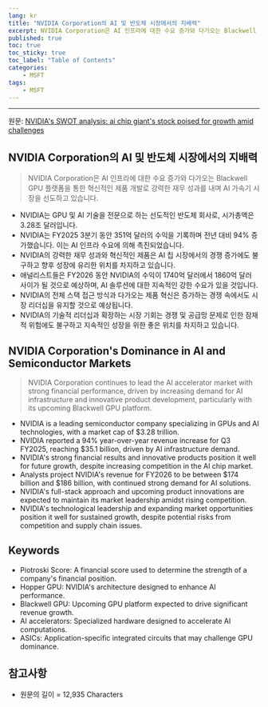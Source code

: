 ```yaml
---
lang: kr
title: "NVIDIA Corporation의 AI 및 반도체 시장에서의 지배력"
excerpt: NVIDIA Corporation은 AI 인프라에 대한 수요 증가와 다가오는 Blackwell GPU 플랫폼을 통한 혁신적인 제품 개발로 강력한 재무 성과를 내며 AI 가속기 시장을 선도하고 있습니다.
published: true
toc: true
toc_sticky: true
toc_label: "Table of Contents"
categories:
    - MSFT
tags:
    - MSFT
---
```


---

  원문: [NVIDIA's SWOT analysis: ai chip giant's stock poised for growth amid challenges](https://www.investing.com/news/swot-analysis/nvidias-swot-analysis-ai-chip-giants-stock-poised-for-growth-amid-challenges-93CH-3785522)

## NVIDIA Corporation의 AI 및 반도체 시장에서의 지배력

> NVIDIA Corporation은 AI 인프라에 대한 수요 증가와 다가오는 Blackwell GPU 플랫폼을 통한 혁신적인 제품 개발로 강력한 재무 성과를 내며 AI 가속기 시장을 선도하고 있습니다.


- NVIDIA는 GPU 및 AI 기술을 전문으로 하는 선도적인 반도체 회사로, 시가총액은 3.28조 달러입니다.
- NVIDIA는 FY2025 3분기 동안 351억 달러의 수익을 기록하며 전년 대비 94% 증가했습니다. 이는 AI 인프라 수요에 의해 촉진되었습니다.
- NVIDIA의 강력한 재무 성과와 혁신적인 제품은 AI 칩 시장에서의 경쟁 증가에도 불구하고 향후 성장에 유리한 위치를 차지하고 있습니다.
- 애널리스트들은 FY2026 동안 NVIDIA의 수익이 1740억 달러에서 1860억 달러 사이가 될 것으로 예상하며, AI 솔루션에 대한 지속적인 강한 수요가 있을 것입니다.
- NVIDIA의 전체 스택 접근 방식과 다가오는 제품 혁신은 증가하는 경쟁 속에서도 시장 리더십을 유지할 것으로 예상됩니다.
- NVIDIA의 기술적 리더십과 확장하는 시장 기회는 경쟁 및 공급망 문제로 인한 잠재적 위험에도 불구하고 지속적인 성장을 위한 좋은 위치를 차지하고 있습니다.

## NVIDIA Corporation's Dominance in AI and Semiconductor Markets

> NVIDIA Corporation continues to lead the AI accelerator market with strong financial performance, driven by increasing demand for AI infrastructure and innovative product development, particularly with its upcoming Blackwell GPU platform.


- NVIDIA is a leading semiconductor company specializing in GPUs and AI technologies, with a market cap of $3.28 trillion.
- NVIDIA reported a 94% year-over-year revenue increase for Q3 FY2025, reaching $35.1 billion, driven by AI infrastructure demand.
- NVIDIA's strong financial results and innovative products position it well for future growth, despite increasing competition in the AI chip market.
- Analysts project NVIDIA's revenue for FY2026 to be between $174 billion and $186 billion, with continued strong demand for AI solutions.
- NVIDIA's full-stack approach and upcoming product innovations are expected to maintain its market leadership amidst rising competition.
- NVIDIA's technological leadership and expanding market opportunities position it well for sustained growth, despite potential risks from competition and supply chain issues.

## Keywords

- Piotroski Score: A financial score used to determine the strength of a company's financial position.
- Hopper GPU: NVIDIA's architecture designed to enhance AI performance.
- Blackwell GPU: Upcoming GPU platform expected to drive significant revenue growth.
- AI accelerators: Specialized hardware designed to accelerate AI computations.
- ASICs: Application-specific integrated circuits that may challenge GPU dominance.

## 참고사항

- 원문의 길이 = 12,935 Characters


